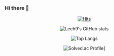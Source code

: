 ### Hi there 👋

<div align=center>

[![Hits](https://hits.seeyoufarm.com/api/count/incr/badge.svg?url=https%3A%2F%2Fgithub.com%2FLeeh9%2F&count_bg=%2379C83D&title_bg=%23555555&icon=&icon_color=%23E7E7E7&title=hits&edge_flat=false)](https://hits.seeyoufarm.com)

![Leeh9's GitHub stats](https://github-readme-stats.vercel.app/api?username=K-Junyyy&show_icons=true&theme=dracula)
  
![Top Langs](https://github-readme-stats.vercel.app/api/top-langs/?username=Leeh9&layout=compact&theme=dracula)

![Solved.ac Profile](http://mazassumnida.wtf/api/generate_badge?boj=gusrnss)]
  
</div>
